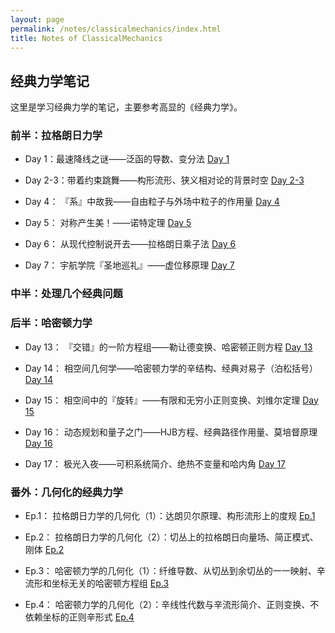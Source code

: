 ```yaml
---
layout: page
permalink: /notes/classicalmechanics/index.html
title: Notes of ClassicalMechanics
---
```


## 经典力学笔记

这里是学习经典力学的笔记，主要参考高显的《经典力学》。

### 前半：拉格朗日力学

- Day 1：最速降线之谜——泛函的导数、变分法  [Day 1](https://zeroovector.github.io/notes/classicalmechanics_pdf/cm_day1.pdf)

- Day 2-3：带着约束跳舞——构形流形、狭义相对论的背景时空 [Day 2-3](https://zeroovector.github.io/notes/classicalmechanics_pdf/cm_day2-3.pdf)

- Day 4： 『系』中故我——自由粒子与外场中粒子的作用量  [Day 4](https://zeroovector.github.io/notes/classicalmechanics_pdf/cm_day4.pdf)

- Day 5： 对称产生美！——诺特定理  [Day 5](https://zeroovector.github.io/notes/classicalmechanics_pdf/cm_day5.pdf)

- Day 6： 从现代控制说开去——拉格朗日乘子法  [Day 6](https://zeroovector.github.io/notes/classicalmechanics_pdf/cm_day6.pdf)

- Day 7： 宇航学院『圣地巡礼』——虚位移原理  [Day 7](https://zeroovector.github.io/notes/classicalmechanics_pdf/cm_day7.pdf)


### 中半：处理几个经典问题




### 后半：哈密顿力学

- Day 13： 『交错』的一阶方程组——勒让德变换、哈密顿正则方程  [Day 13](https://zeroovector.github.io/notes/classicalmechanics_pdf/cm_day13.pdf)

- Day 14： 相空间几何学——哈密顿力学的辛结构、经典对易子（泊松括号）  [Day 14](https://zeroovector.github.io/notes/classicalmechanics_pdf/cm_day14.pdf)

- Day 15： 相空间中的『旋转』——有限和无穷小正则变换、刘维尔定理  [Day 15](https://zeroovector.github.io/notes/classicalmechanics_pdf/cm_day15.pdf)

- Day 16： 动态规划和量子之门——HJB方程、经典路径作用量、莫培督原理  [Day 16](https://zeroovector.github.io/notes/classicalmechanics_pdf/cm_day16.pdf)

- Day 17： 极光入夜——可积系统简介、绝热不变量和哈内角  [Day 17](https://zeroovector.github.io/notes/classicalmechanics_pdf/cm_day17.pdf)


### 番外：几何化的经典力学

- Ep.1： 拉格朗日力学的几何化（1）：达朗贝尔原理、构形流形上的度规  [Ep.1](https://zeroovector.github.io/notes/classicalmechanics_pdf/cm_ex1.pdf)

- Ep.2： 拉格朗日力学的几何化（2）：切丛上的拉格朗日向量场、简正模式、刚体  [Ep.2](https://zeroovector.github.io/notes/classicalmechanics_pdf/cm_ex2.pdf)

- Ep.3： 哈密顿力学的几何化（1）：纤维导数、从切丛到余切丛的一一映射、辛流形和坐标无关的哈密顿方程组  [Ep.3](https://zeroovector.github.io/notes/classicalmechanics_pdf/cm_ex3.pdf)

- Ep.4： 哈密顿力学的几何化（2）：辛线性代数与辛流形简介、正则变换、不依赖坐标的正则辛形式  [Ep.4](https://zeroovector.github.io/notes/classicalmechanics_pdf/cm_ex4.pdf)
